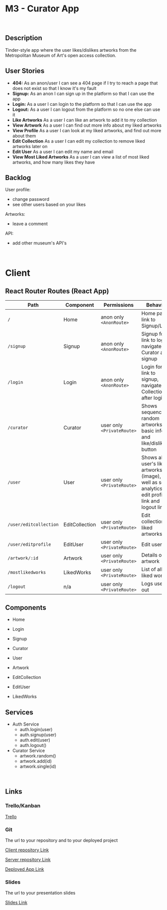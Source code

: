 # M3 - Curator App

<br>

## Description

Tinder-style app where the user likes/dislikes artworks from the Metropolitan Museum of Art's open access collection.

## User Stories

- **404:** As an anon/user I can see a 404 page if I try to reach a page that does not exist so that I know it's my fault
- **Signup:** As an anon I can sign up in the platform so that I can use the app
- **Login:** As a user I can login to the platform so that I can use the app
- **Logout:** As a user I can logout from the platform so no one else can use it
- **Like Artworks** As a user I can like an artwork to add it to my collection
- **View Artwork** As a user I can find out more info about my liked artworks
- **View Profile** As a user I can look at my liked artworks, and find out more about them
- **Edit Collection** As a user I can edit my collection to remove liked artworks later on
- **Edit User** As a user I can edit my name and email
- **View Most Liked Artworks** As a user I can view a list of most liked artworks, and how many likes they have

## Backlog

User profile:

- change password
- see other users based on your likes

Artworks:

- leave a comment

API:

- add other museum's API's

<br>

# Client

## React Router Routes (React App)

| Path                   | Component      | Permissions                | Behavior                                                                                              |
| ---------------------- | -------------- | -------------------------- | ----------------------------------------------------------------------------------------------------- |
| `/`                    | Home           | anon only `<AnonRoute>`    | Home page, link to Signup/Login                                                                       |
| `/signup`              | Signup         | anon only `<AnonRoute>`    | Signup form, link to login, navigate to Curator after signup                                          |
| `/login`               | Login          | anon only `<AnonRoute>`    | Login form, link to signup, navigate to Collection after login                                        |
| `/curator`             | Curator        | user only `<PrivateRoute>` | Shows sequence of random artworks, basic info and like/dislike button                                 |
| `/user`                | User           | user only `<PrivateRoute>` | Shows all user's liked artworks (image), as well as some analytics, edit profile link and logout link |
| `/user/editcollection` | EditCollection | user only `<PrivateRoute>` | Edit collection of liked artworks                                                                     |
| `/user/editprofile`    | EditUser       | user only `<PrivateRoute>` | Edit user info                                                                                        |
| `/artwork/:id`         | Artwork        | user only `<PrivateRoute>` | Details of an artwork                                                                                 |
| `/mostlikedworks`      | LikedWorks     | user only `<PrivateRoute>` | List of all liked works                                                                               |
| `/logout`              | n/a            | user only `<PrivateRoute>` | Logs user out                                                                                         |

## Components

- Home

- Login

- Signup

- Curator

- User

- Artwork

- EditCollection

- EditUser

- LikedWorks

## Services

- Auth Service
  - auth.login(user)
  - auth.signup(user)
  - auth.edit(user)
  - auth.logout()
- Curator Service
  - artwork.random()
  - artwork.add(id)
  - artwork.single(id)

<br>

## Links

### Trello/Kanban

[Trello](https://trello.com/b/ur4kECPk/project-m3-curator)

### Git

The url to your repository and to your deployed project

[Client repository Link](https://github.com/willemprins93/curator-client)

[Server repository Link](https://github.com/willemprins93/curator-server)

[Deployed App Link](http://heroku.com)

### Slides

The url to your presentation slides

[Slides Link](http://slides.com)
